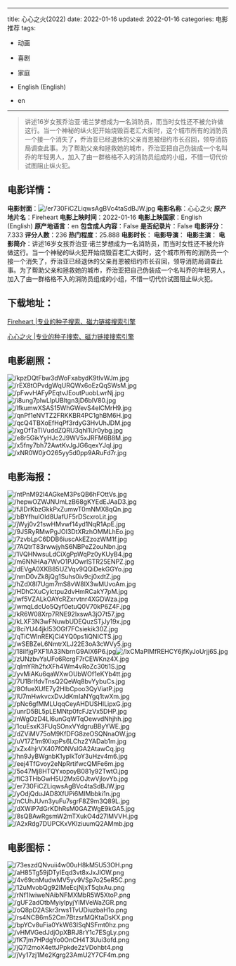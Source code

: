 
---
title: 心心之火(2022)
date: 2022-01-16
updated: 2022-01-16
categories: 电影推荐
tags:
- 动画
- 喜剧
- 家庭

- English (English)
- en
---


> 讲述16岁女孩乔治亚·诺兰梦想成为一名消防员，而当时女性还不被允许做这行。当一个神秘的纵火犯开始烧毁百老汇大街时，这个城市所有的消防员一个接一个消失了，乔治亚已经退休的父亲肖恩被纽约市长召回，领导消防局调查此事。为了帮助父亲和拯救她的城市，乔治亚把自己伪装成一个名叫乔的年轻男人，加入了由一群格格不入的消防员组成的小组，不惜一切代价试图阻止纵火犯。

## **电影详情**：

**电影封面**：<img src="https://image.tmdb.org/t/p/w200/er730FiCZLiqwsAgBVc4taSdBJW.jpg" alt="/er730FiCZLiqwsAgBVc4taSdBJW.jpg" title="/er730FiCZLiqwsAgBVc4taSdBJW.jpg">
**电影名称**：心心之火
**原产地片名**：Fireheart
**电影上映时间**：2022-01-16
**电影上映国家**：English (English)
**原产地语言**：en
**包含成人内容**：False
**是否纪录片**：False
**电影评分**：7.333
**评分人数**：236
**热门程度**：25.888
**电影时长**：
**电影导演**：
**电影主演**：
**电影简介**：讲述16岁女孩乔治亚·诺兰梦想成为一名消防员，而当时女性还不被允许做这行。当一个神秘的纵火犯开始烧毁百老汇大街时，这个城市所有的消防员一个接一个消失了，乔治亚已经退休的父亲肖恩被纽约市长召回，领导消防局调查此事。为了帮助父亲和拯救她的城市，乔治亚把自己伪装成一个名叫乔的年轻男人，加入了由一群格格不入的消防员组成的小组，不惜一切代价试图阻止纵火犯。

## **下载地址**：
[Fireheart |专业的种子搜索、磁力链接搜索引擎](https://movie.amd794.com:2083/?search=Fireheart&ordering=&mode=match_phrase&page_size=10&page=1)

[心心之火 |专业的种子搜索、磁力链接搜索引擎](https://movie.amd794.com:2083/?search=%E5%BF%83%E5%BF%83%E4%B9%8B%E7%81%AB&ordering=&mode=match_phrase&page_size=10&page=1)
 

## **电影剧照**：
<img src="https://image.tmdb.org/t/p/original/kpzDQtFbw3dWoFxabydK9tlvWJm.jpg" alt="/kpzDQtFbw3dWoFxabydK9tlvWJm.jpg" title="/kpzDQtFbw3dWoFxabydK9tlvWJm.jpg"><img src="https://image.tmdb.org/t/p/original/rEX8tOPvdgWqURQWx6oEzQqSWsM.jpg" alt="/rEX8tOPvdgWqURQWx6oEzQqSWsM.jpg" title="/rEX8tOPvdgWqURQWx6oEzQqSWsM.jpg"><img src="https://image.tmdb.org/t/p/original/pFwvHAFyPEqtvJEoutPuobLwrNj.jpg" alt="/pFwvHAFyPEqtvJEoutPuobLwrNj.jpg" title="/pFwvHAFyPEqtvJEoutPuobLwrNj.jpg"><img src="https://image.tmdb.org/t/p/original/i8ung7plwLlpUBltgn3jD6blV80.jpg" alt="/i8ung7plwLlpUBltgn3jD6blV80.jpg" title="/i8ung7plwLlpUBltgn3jD6blV80.jpg"><img src="https://image.tmdb.org/t/p/original/lfkumwXSAS15WhGWevS4elCMrH9.jpg" alt="/lfkumwXSAS15WhGWevS4elCMrH9.jpg" title="/lfkumwXSAS15WhGWevS4elCMrH9.jpg"><img src="https://image.tmdb.org/t/p/original/qnPf1eNVTZ2FRKKBR4PC1ghBM6H.jpg" alt="/qnPf1eNVTZ2FRKKBR4PC1ghBM6H.jpg" title="/qnPf1eNVTZ2FRKKBR4PC1ghBM6H.jpg"><img src="https://image.tmdb.org/t/p/original/qcQ4TBXoEfHqPf3rdyG3HvUhJDM.jpg" alt="/qcQ4TBXoEfHqPf3rdyG3HvUhJDM.jpg" title="/qcQ4TBXoEfHqPf3rdyG3HvUhJDM.jpg"><img src="https://image.tmdb.org/t/p/original/xgOfTaTlVuddZQRU3qhI1Ur0ybg.jpg" alt="/xgOfTaTlVuddZQRU3qhI1Ur0ybg.jpg" title="/xgOfTaTlVuddZQRU3qhI1Ur0ybg.jpg"><img src="https://image.tmdb.org/t/p/original/e8r5GikYyHJc2J9WV5xJRFM6B8M.jpg" alt="/e8r5GikYyHJc2J9WV5xJRFM6B8M.jpg" title="/e8r5GikYyHJc2J9WV5xJRFM6B8M.jpg"><img src="https://image.tmdb.org/t/p/original/x5fny7bh72AwtKvJgJG6qexYJqI.jpg" alt="/x5fny7bh72AwtKvJgJG6qexYJqI.jpg" title="/x5fny7bh72AwtKvJgJG6qexYJqI.jpg"><img src="https://image.tmdb.org/t/p/original/xNR0W0jrO265yy5d0pp9ARuFd7r.jpg" alt="/xNR0W0jrO265yy5d0pp9ARuFd7r.jpg" title="/xNR0W0jrO265yy5d0pp9ARuFd7r.jpg">

## **电影海报**：
<img src="https://image.tmdb.org/t/p/original/ntPnM92l4AGkeM3PsQB6hFOttVs.jpg" alt="/ntPnM92l4AGkeM3PsQB6hFOttVs.jpg" title="/ntPnM92l4AGkeM3PsQB6hFOttVs.jpg"><img src="https://image.tmdb.org/t/p/original/hepwOZWJNUmLzB68gKYEdEJAaD3.jpg" alt="/hepwOZWJNUmLzB68gKYEdEJAaD3.jpg" title="/hepwOZWJNUmLzB68gKYEdEJAaD3.jpg"><img src="https://image.tmdb.org/t/p/original/fJlDrKbzGkkPxZumwT0mNMX8qQn.jpg" alt="/fJlDrKbzGkkPxZumwT0mNMX8qQn.jpg" title="/fJlDrKbzGkkPxZumwT0mNMX8qQn.jpg"><img src="https://image.tmdb.org/t/p/original/bBYfhuIOld8UafUF5rDScxroLit.jpg" alt="/bBYfhuIOld8UafUF5rDScxroLit.jpg" title="/bBYfhuIOld8UafUF5rDScxroLit.jpg"><img src="https://image.tmdb.org/t/p/original/jWyj0v21swHMvwf14yd1NqR1ApE.jpg" alt="/jWyj0v21swHMvwf14yd1NqR1ApE.jpg" title="/jWyj0v21swHMvwf14yd1NqR1ApE.jpg"><img src="https://image.tmdb.org/t/p/original/9JSRyRMwPgJOI3DtXRzhOMMLhEo.jpg" alt="/9JSRyRMwPgJOI3DtXRzhOMMLhEo.jpg" title="/9JSRyRMwPgJOI3DtXRzhOMMLhEo.jpg"><img src="https://image.tmdb.org/t/p/original/7zvbLpC6DDB6iuscAkEZzozWM1f.jpg" alt="/7zvbLpC6DDB6iuscAkEZzozWM1f.jpg" title="/7zvbLpC6DDB6iuscAkEZzozWM1f.jpg"><img src="https://image.tmdb.org/t/p/original/7AQtrT83rwwjyhS6NBPeZ2ouNbn.jpg" alt="/7AQtrT83rwwjyhS6NBPeZ2ouNbn.jpg" title="/7AQtrT83rwwjyhS6NBPeZ2ouNbn.jpg"><img src="https://image.tmdb.org/t/p/original/1VQHNwsuLdCiXgPpWqPz0yKUyB4.jpg" alt="/1VQHNwsuLdCiXgPpWqPz0yKUyB4.jpg" title="/1VQHNwsuLdCiXgPpWqPz0yKUyB4.jpg"><img src="https://image.tmdb.org/t/p/original/m6NNHAa7WvO1PJOwrlSTR25ENPZ.jpg" alt="/m6NNHAa7WvO1PJOwrlSTR25ENPZ.jpg" title="/m6NNHAa7WvO1PJOwrlSTR25ENPZ.jpg"><img src="https://image.tmdb.org/t/p/original/dEVgA0XKB85UZVqv9QQiDekGGYo.jpg" alt="/dEVgA0XKB85UZVqv9QQiDekGGYo.jpg" title="/dEVgA0XKB85UZVqv9QQiDekGGYo.jpg"><img src="https://image.tmdb.org/t/p/original/nmD0vZk8jQg1Suhs0iv9cj0xdtZ.jpg" alt="/nmD0vZk8jQg1Suhs0iv9cj0xdtZ.jpg" title="/nmD0vZk8jQg1Suhs0iv9cj0xdtZ.jpg"><img src="https://image.tmdb.org/t/p/original/hZdX8l7Ugm7mS8vW8lX3wMUvoAm.jpg" alt="/hZdX8l7Ugm7mS8vW8lX3wMUvoAm.jpg" title="/hZdX8l7Ugm7mS8vW8lX3wMUvoAm.jpg"><img src="https://image.tmdb.org/t/p/original/HDhCXuCylctpu2dvHmRCakY7pM.jpg" alt="/HDhCXuCylctpu2dvHmRCakY7pM.jpg" title="/HDhCXuCylctpu2dvHmRCakY7pM.jpg"><img src="https://image.tmdb.org/t/p/original/wf5VZALkOAYcRZxrvtnr4XGDWza.jpg" alt="/wf5VZALkOAYcRZxrvtnr4XGDWza.jpg" title="/wf5VZALkOAYcRZxrvtnr4XGDWza.jpg"><img src="https://image.tmdb.org/t/p/original/wmqLdcUo5Qyf0etuQ0V70kP6Z4F.jpg" alt="/wmqLdcUo5Qyf0etuQ0V70kP6Z4F.jpg" title="/wmqLdcUo5Qyf0etuQ0V70kP6Z4F.jpg"><img src="https://image.tmdb.org/t/p/original/kR6W08Xrp7RNE92lxswA3jO7t57.jpg" alt="/kR6W08Xrp7RNE92lxswA3jO7t57.jpg" title="/kR6W08Xrp7RNE92lxswA3jO7t57.jpg"><img src="https://image.tmdb.org/t/p/original/kLXF3N3wFNuwbUDEQuzSTjJy19x.jpg" alt="/kLXF3N3wFNuwbUDEQuzSTjJy19x.jpg" title="/kLXF3N3wFNuwbUDEQuzSTjJy19x.jpg"><img src="https://image.tmdb.org/t/p/original/8ciYU44jkI53OGf7FCsiekik30Z.jpg" alt="/8ciYU44jkI53OGf7FCsiekik30Z.jpg" title="/8ciYU44jkI53OGf7FCsiekik30Z.jpg"><img src="https://image.tmdb.org/t/p/original/qTiCWlnREKjCi4YQ0ps1iQNICTS.jpg" alt="/qTiCWlnREKjCi4YQ0ps1iQNICTS.jpg" title="/qTiCWlnREKjCi4YQ0ps1iQNICTS.jpg"><img src="https://image.tmdb.org/t/p/original/wSEBZeL6NmtrXLJ22E3oA3cWVy5.jpg" alt="/wSEBZeL6NmtrXLJ22E3oA3cWVy5.jpg" title="/wSEBZeL6NmtrXLJ22E3oA3cWVy5.jpg"><img src="https://image.tmdb.org/t/p/original/18iIfjgPXF1lA33NbrnG9AIX6P6.jpg" alt="/18iIfjgPXF1lA33NbrnG9AIX6P6.jpg" title="/18iIfjgPXF1lA33NbrnG9AIX6P6.jpg"><img src="https://image.tmdb.org/t/p/original/lxCMaPlMfREHCY6jfKyJoUrjj6S.jpg" alt="/lxCMaPlMfREHCY6jfKyJoUrjj6S.jpg" title="/lxCMaPlMfREHCY6jfKyJoUrjj6S.jpg"><img src="https://image.tmdb.org/t/p/original/zUNzbvYaUFo6RcrgF7rCEWKnz4X.jpg" alt="/zUNzbvYaUFo6RcrgF7rCEWKnz4X.jpg" title="/zUNzbvYaUFo6RcrgF7rCEWKnz4X.jpg"><img src="https://image.tmdb.org/t/p/original/qImYRh2fxXFh4Wm4vRoZc30ti1S.jpg" alt="/qImYRh2fxXFh4Wm4vRoZc30ti1S.jpg" title="/qImYRh2fxXFh4Wm4vRoZc30ti1S.jpg"><img src="https://image.tmdb.org/t/p/original/yvMiAKu6qaWXwOUbWOf1eKYb4tt.jpg" alt="/yvMiAKu6qaWXwOUbWOf1eKYb4tt.jpg" title="/yvMiAKu6qaWXwOUbWOf1eKYb4tt.jpg"><img src="https://image.tmdb.org/t/p/original/7U1BrIfdvTnsQ2QeWq8bvYybuCs.jpg" alt="/7U1BrIfdvTnsQ2QeWq8bvYybuCs.jpg" title="/7U1BrIfdvTnsQ2QeWq8bvYybuCs.jpg"><img src="https://image.tmdb.org/t/p/original/8OfueXUfE7y2HlbCpoo3QyViatP.jpg" alt="/8OfueXUfE7y2HlbCpoo3QyViatP.jpg" title="/8OfueXUfE7y2HlbCpoo3QyViatP.jpg"><img src="https://image.tmdb.org/t/p/original/lU7mHwkvcxDvJdKmIaNYgq1twXm.jpg" alt="/lU7mHwkvcxDvJdKmIaNYgq1twXm.jpg" title="/lU7mHwkvcxDvJdKmIaNYgq1twXm.jpg"><img src="https://image.tmdb.org/t/p/original/pNc6gfMMLUqqCeyAHDUSHILipxG.jpg" alt="/pNc6gfMMLUqqCeyAHDUSHILipxG.jpg" title="/pNc6gfMMLUqqCeyAHDUSHILipxG.jpg"><img src="https://image.tmdb.org/t/p/original/unrD5BL5pLEMNtp0fcFJzVx5DHP.jpg" alt="/unrD5BL5pLEMNtp0fcFJzVx5DHP.jpg" title="/unrD5BL5pLEMNtp0fcFJzVx5DHP.jpg"><img src="https://image.tmdb.org/t/p/original/nWgOzD4LI6unGqWTqOewvdNhjhh.jpg" alt="/nWgOzD4LI6unGqWTqOewvdNhjhh.jpg" title="/nWgOzD4LI6unGqWTqOewvdNhjhh.jpg"><img src="https://image.tmdb.org/t/p/original/1cuEsxK3FUqSOnxVYdgruBByYWE.jpg" alt="/1cuEsxK3FUqSOnxVYdgruBByYWE.jpg" title="/1cuEsxK3FUqSOnxVYdgruBByYWE.jpg"><img src="https://image.tmdb.org/t/p/original/dZViMV75oM9KfDFG8zeOSQNnaOW.jpg" alt="/dZViMV75oM9KfDFG8zeOSQNnaOW.jpg" title="/dZViMV75oM9KfDFG8zeOSQNnaOW.jpg"><img src="https://image.tmdb.org/t/p/original/uV17Z1m9XIxpPs6LChz2YADab1m.jpg" alt="/uV17Z1m9XIxpPs6LChz2YADab1m.jpg" title="/uV17Z1m9XIxpPs6LChz2YADab1m.jpg"><img src="https://image.tmdb.org/t/p/original/xZx4hjrVX407fONVslGA2AtawCq.jpg" alt="/xZx4hjrVX407fONVslGA2AtawCq.jpg" title="/xZx4hjrVX407fONVslGA2AtawCq.jpg"><img src="https://image.tmdb.org/t/p/original/hn9JyBWgnbK1ypIkToY3uHzv4m6.jpg" alt="/hn9JyBWgnbK1ypIkToY3uHzv4m6.jpg" title="/hn9JyBWgnbK1ypIkToY3uHzv4m6.jpg"><img src="https://image.tmdb.org/t/p/original/eej4TfGvoy2eNpRrtifwcQMFe6m.jpg" alt="/eej4TfGvoy2eNpRrtifwcQMFe6m.jpg" title="/eej4TfGvoy2eNpRrtifwcQMFe6m.jpg"><img src="https://image.tmdb.org/t/p/original/5o47Mj8HTQYxopoyB081y92TwtO.jpg" alt="/5o47Mj8HTQYxopoyB081y92TwtO.jpg" title="/5o47Mj8HTQYxopoyB081y92TwtO.jpg"><img src="https://image.tmdb.org/t/p/original/flC3THbGwH5U2Mx6OJtwVjlovYb.jpg" alt="/flC3THbGwH5U2Mx6OJtwVjlovYb.jpg" title="/flC3THbGwH5U2Mx6OJtwVjlovYb.jpg"><img src="https://image.tmdb.org/t/p/original/er730FiCZLiqwsAgBVc4taSdBJW.jpg" alt="/er730FiCZLiqwsAgBVc4taSdBJW.jpg" title="/er730FiCZLiqwsAgBVc4taSdBJW.jpg"><img src="https://image.tmdb.org/t/p/original/yOdjQduJAD8XfUPi6MIMbbki1n.jpg" alt="/yOdjQduJAD8XfUPi6MIMbbki1n.jpg" title="/yOdjQduJAD8XfUPi6MIMbbki1n.jpg"><img src="https://image.tmdb.org/t/p/original/nCUhJUvn3yuFu7sgrF8Z9m3Q89L.jpg" alt="/nCUhJUvn3yuFu7sgrF8Z9m3Q89L.jpg" title="/nCUhJUvn3yuFu7sgrF8Z9m3Q89L.jpg"><img src="https://image.tmdb.org/t/p/original/dXWiP7dGrKDhRsM0GAZWgE9kGA5.jpg" alt="/dXWiP7dGrKDhRsM0GAZWgE9kGA5.jpg" title="/dXWiP7dGrKDhRsM0GAZWgE9kGA5.jpg"><img src="https://image.tmdb.org/t/p/original/8sQBAwRgsmW2mTXukO4d27lMVVH.jpg" alt="/8sQBAwRgsmW2mTXukO4d27lMVVH.jpg" title="/8sQBAwRgsmW2mTXukO4d27lMVVH.jpg"><img src="https://image.tmdb.org/t/p/original/A2xRdg7DUPCKxVKIziuumQ2AMmb.jpg" alt="/A2xRdg7DUPCKxVKIziuumQ2AMmb.jpg" title="/A2xRdg7DUPCKxVKIziuumQ2AMmb.jpg">

## **电影图标**：
<img src="https://image.tmdb.org/t/p/original/73eszdQNvuii4w00uH8kM5U53OH.png" alt="/73eszdQNvuii4w00uH8kM5U53OH.png" title="/73eszdQNvuii4w00uH8kM5U53OH.png"><img src="https://image.tmdb.org/t/p/original/aH85Tg59jDTyIEqd3vt8xJxJlOW.png" alt="/aH85Tg59jDTyIEqd3vt8xJxJlOW.png" title="/aH85Tg59jDTyIEqd3vt8xJxJlOW.png"><img src="https://image.tmdb.org/t/p/original/4v69cnMudwMV5yv9VSp7o25eR5C.png" alt="/4v69cnMudwMV5yv9VSp7o25eR5C.png" title="/4v69cnMudwMV5yv9VSp7o25eR5C.png"><img src="https://image.tmdb.org/t/p/original/12uMvobQg92IMeEcjNjxT5qlxAu.png" alt="/12uMvobQg92IMeEcjNjxT5qlxAu.png" title="/12uMvobQg92IMeEcjNjxT5qlxAu.png"><img src="https://image.tmdb.org/t/p/original/rNf1IwiweNAibNFMXMbR5W5XtoP.png" alt="/rNf1IwiweNAibNFMXMbR5W5XtoP.png" title="/rNf1IwiweNAibNFMXMbR5W5XtoP.png"><img src="https://image.tmdb.org/t/p/original/gUF2adOtbMyiylpyjYlMVeWaZGR.png" alt="/gUF2adOtbMyiylpyjYlMVeWaZGR.png" title="/gUF2adOtbMyiylpyjYlMVeWaZGR.png"><img src="https://image.tmdb.org/t/p/original/oQ8pD2ASkr3rws1TvUDiuzbaH1o.png" alt="/oQ8pD2ASkr3rws1TvUDiuzbaH1o.png" title="/oQ8pD2ASkr3rws1TvUDiuzbaH1o.png"><img src="https://image.tmdb.org/t/p/original/rs4NCB6m52Cm7BtzsrMQKtaDsKX.png" alt="/rs4NCB6m52Cm7BtzsrMQKtaDsKX.png" title="/rs4NCB6m52Cm7BtzsrMQKtaDsKX.png"><img src="https://image.tmdb.org/t/p/original/bpYCv8uFia0YkW63ISqNSFmt0hz.png" alt="/bpYCv8uFia0YkW63ISqNSFmt0hz.png" title="/bpYCv8uFia0YkW63ISqNSFmt0hz.png"><img src="https://image.tmdb.org/t/p/original/vHMVGedJdjOpXBRJ8rY1c7ESgLy.png" alt="/vHMVGedJdjOpXBRJ8rY1c7ESgLy.png" title="/vHMVGedJdjOpXBRJ8rY1c7ESgLy.png"><img src="https://image.tmdb.org/t/p/original/fK7jm7HPdgYo0OnCH4T3Uui3ofd.png" alt="/fK7jm7HPdgYo0OnCH4T3Uui3ofd.png" title="/fK7jm7HPdgYo0OnCH4T3Uui3ofd.png"><img src="https://image.tmdb.org/t/p/original/jQ7l2moX4ettJPpkde2zVDohbt4.png" alt="/jQ7l2moX4ettJPpkde2zVDohbt4.png" title="/jQ7l2moX4ettJPpkde2zVDohbt4.png"><img src="https://image.tmdb.org/t/p/original/jVy17zj1Me2Kgrg23AmU2Y7CF4m.png" alt="/jVy17zj1Me2Kgrg23AmU2Y7CF4m.png" title="/jVy17zj1Me2Kgrg23AmU2Y7CF4m.png">
